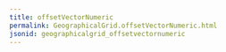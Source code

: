```yaml
---
title: offsetVectorNumeric
permalink: GeographicalGrid.offsetVectorNumeric.html
jsonid: geographicalgrid_offsetvectornumeric
---
```

